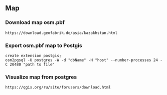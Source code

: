 ## Map


### Download map osm.pbf
```
https://download.geofabrik.de/asia/kazakhstan.html
```

### Export osm.pbf map to Postgis
```db2_is
create extension postgis;
osm2pgsql -U postgres -W -d "dbName" -H "host" --number-processes 24 -C 20480 "path to file"
```

### Visualize map from postgres
```
https://qgis.org/ru/site/forusers/download.html
```